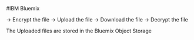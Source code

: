 #IBM Bluemix

-> Encrypt the file
-> Upload the file
-> Download the file
-> Decrypt the file

The Uploaded files are stored in the Bluemix Object Storage
